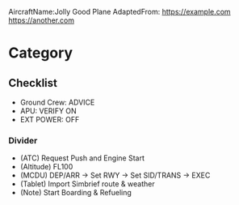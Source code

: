 <!--
README

This markdown file serves as example on how to format a checklist,
so that it can be successfully converted into html with the included py script.

Drag and drop the md file onto the script, and a new html will be created
in the ../checklists directory.
You still have to manually add your new checklist to the index page though.
-->

<!--Aircraft name and sources-->

AircraftName:Jolly Good Plane
AdaptedFrom: https://example.com https://another.com

<!--A category contains multiple checklists and can be collapsed-->

# Category

<!--A checklist can be "ticked off" by clicking on its header-->

## Checklist

<!--Everything after a colon is right-aligned -->

- Ground Crew: ADVICE
- APU: VERIFY ON
- EXT POWER: OFF

<!--A divider helps with spacing longer checklists-->

### Divider

<!--Info boxes are formatted differently-->

- (ATC) Request Push and Engine Start
- (Altitude) FL100
- (MCDU) DEP/ARR → Set RWY → Set SID/TRANS → EXEC
- (Tablet) Import Simbrief route & weather
- (Note) Start Boarding & Refueling

